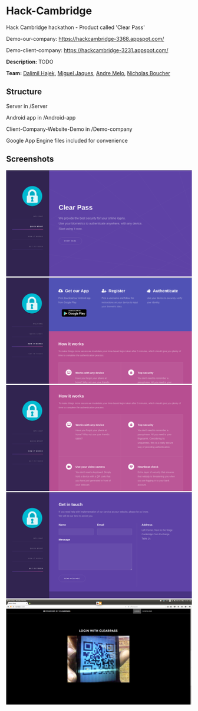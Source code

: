 # Hack-Cambridge
Hack Cambridge hackathon - Product called 'Clear Pass'

Demo-our-company: https://hackcambridge-3368.appspot.com/

Demo-client-company: https://hackcambridge-3231.appspot.com/

**Description:**  TODO

**Team:** [Dalimil Hajek](https://github.com/dalimil), [Miguel Jaques](https://github.com/seuqaj114), [Andre Melo](https://github.com/andrenmelo), [Nicholas Boucher](https://github.com/nickboucher32)

## Structure

Server in /Server

Android app in /Android-app

Client-Company-Website-Demo in /Demo-company

Google App Engine files included for convenience

## Screenshots

![01](https://github.com/Dalimil/Hack-Cambridge/blob/master/Screenshots/Screenshot1.png)
![02](https://github.com/Dalimil/Hack-Cambridge/blob/master/Screenshots/Screenshot2.png)
![03](https://github.com/Dalimil/Hack-Cambridge/blob/master/Screenshots/Screenshot3.png)
![04](https://github.com/Dalimil/Hack-Cambridge/blob/master/Screenshots/Screenshot4.png)
![05](https://github.com/Dalimil/Hack-Cambridge/blob/master/Screenshots/Screenshot5.png)